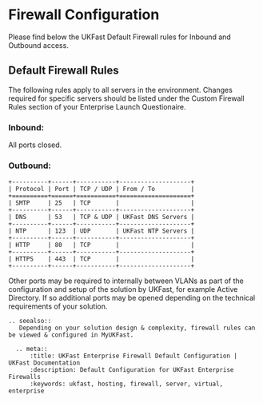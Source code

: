 # Firewall Configuration

Please find below the UKFast Default Firewall rules for Inbound and Outbound access. 

## Default Firewall Rules

The following rules apply to all servers in the environment. Changes required for specific servers should be listed under the Custom Firewall Rules section of your Enterprise Launch Questionaire.

### Inbound:
All ports closed.

### Outbound:
```eval_rst
+----------+------+-----------+--------------------+
| Protocol | Port | TCP / UDP | From / To          |
+==========+======+===========+====================+
| SMTP     | 25   | TCP       |                    |
+----------+------+-----------+--------------------+
| DNS      | 53   | TCP & UDP | UKFast DNS Servers |
+----------+------+-----------+--------------------+
| NTP      | 123  | UDP       | UKFast NTP Servers |
+----------+------+-----------+--------------------+
| HTTP     | 80   | TCP       |                    |
+----------+------+-----------+--------------------+
| HTTPS    | 443  | TCP       |                    |
+----------+------+-----------+--------------------+
```
Other ports may be required to internally between VLANs as part of the configuration and setup of the solution by UKFast, for example Active Directory. If so additional ports may be opened depending on the technical requirements of your solution. 
```eval_rst
.. seealso::
   Depending on your solution design & complexity, firewall rules can be viewed & configured in MyUKFast.
```
```eval_rst
  .. meta::
      :title: UKFast Enterprise Firewall Default Configuration | UKFast Documentation
      :description: Default Configuration for UKFast Enterprise Firewalls
      :keywords: ukfast, hosting, firewall, server, virtual, enterprise
